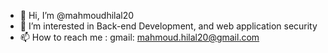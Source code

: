- 👋 Hi, I’m @mahmoudhilal20
- 👀 I’m interested in Back-end Development, and web application security
- 📫 How to reach me : gmail: mahmoud.hilal20@gmail.com

<!---
mahmoudhilal20/mahmoudhilal20 is a ✨ special ✨ repository because its `README.md` (this file) appears on your GitHub profile.
You can click the Preview link to take a look at your changes.
--->
